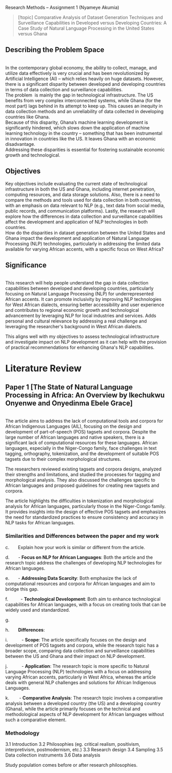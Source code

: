 Research Methods – Assignment 1 (Nyameye Akumia)

>[!topic]
>Comparative Analysis of Dataset Generation Techniques and Surveillance Capabilities in Developed versus Developing Countries: A Case Study of Natural Language Processing in the United States versus Ghana

## Describing the Problem Space
<br>In the contemporary global economy, the ability to collect, manage, and utilize data effectively is very crucial and has been revolutionized by Artificial Intelligence (AI) – which relies heavily on huge datasets. However, there is a significant disparity between developed and developing countries in terms of data collection and surveillance capabilities.
<br>The problem  is mainly the gap in technological infrastructure. The US benefits from very complex interconnected systems, while Ghana (for the most part) lags behind in its attempt to keep up. This causes an inequity in data collection methods and an unreliability of data collected in developing countries like Ghana.
<br>Because of this disparity, Ghana’s machine learning development is significantly hindered, which slows down the application of machine learning technology in the country – something that has been instrumental in innovation in countries like the US. It leaves Ghana with an economic disadvantage.
<br>Addressing these disparities is essential for fostering sustainable economic growth and technological.
## Objectives

Key objectives include evaluating the current state of technological infrastructure in both the US and Ghana, including internet penetration, computing resources, and data storage solutions. Also, there is a need to compare the methods and tools used for data collection in both countries, with an emphasis on data relevant to NLP (e.g., text data from social media, public records, and communication platforms). Lastly, the research will explore how the differences in data collection and surveillance capabilities affect the development and application of NLP technologies in both countries.
<br>How do the disparities in dataset generation between the United States and Ghana impact the development and application of Natural Language Processing (NLP) technologies, particularly in addressing the limited data available for varying African accents, with a specific focus on West Africa?

## Significance
<br>This research will help people understand the gap in data collection capabilities between developed and developing countries, particularly focusing on Natural Language Processing (NLP) for underrepresented African accents. It can promote inclusivity by improving NLP technologies for West African dialects, ensuring better accessibility and user experience and contributes to regional economic growth and technological advancement by leveraging NLP for local industries and services. Adds personal and cultural relevance by addressing a real challenge and leveraging the researcher's background in West African dialects.

This aligns well with my objectives to assess technological infrastructure and investigate impact on NLP development as it can help with the provision of practical recommendations for enhancing Ghana's NLP capabilities.

# Literature Review
## Paper 1 \[The State of Natural Language Processing in Africa: An Overview by Ikechukwu Onyenwe and Onyedinma Ebele Grace]
<br>The article aims to address the lack of computational tools and corpora for African Indigenous Languages (AIL), focusing on the design and development of part-of-speech (POS) tagsets and corpora. Despite the large number of African languages and native speakers, there is a significant lack of computational resources for these languages. African languages, especially in the Niger-Congo family, face challenges in text tagging, orthography, tokenization, and the development of suitable POS tagsets due to their complex morphological structures.

The researchers reviewed existing tagsets and corpora designs, analyzed their strengths and limitations, and studied the processes for tagging and morphological analysis. They also discussed the challenges specific to African languages and proposed guidelines for creating new tagsets and corpora.

The article highlights the difficulties in tokenization and morphological analysis for African languages, particularly those in the Niger-Congo family. It provides insights into the design of effective POS tagsets and emphasizes the need for standardized practices to ensure consistency and accuracy in NLP tasks for African languages.

### Similarities and Differences between the paper and my work
c.       Explain how your work is similar or different from the article.

d.       - **Focus on NLP for African Languages**: Both the article and the research topic address the challenges of developing NLP technologies for African languages.

e.       - **Addressing Data Scarcity**: Both emphasize the lack of computational resources and corpora for African languages and aim to bridge this gap.

f.          - **Technological Development**: Both aim to enhance technological capabilities for African languages, with a focus on creating tools that can be widely used and standardized.

g.         

h.       **Differences**:

i.           - **Scope**: The article specifically focuses on the design and development of POS tagsets and corpora, while the research topic has a broader scope, comparing data collection and surveillance capabilities between the US and Ghana and their impact on NLP development.

j.           - **Application**: The research topic is more specific to Natural Language Processing (NLP) technologies with a focus on addressing varying African accents, particularly in West Africa, whereas the article deals with general NLP challenges and solutions for African Indigenous Languages.

k.        - **Comparative Analysis**: The research topic involves a comparative analysis between a developed country (the US) and a developing country (Ghana), while the article primarily focuses on the technical and methodological aspects of NLP development for African languages without such a comparative element.

### Methodology
3.1 Introduction
3.2 Philosophies (eg. critical realism, positivism, interpretivism, postmodernism, etc.)
3.3 Research design
3.4 Sampling
3.5 Data collection instruments
3.6 Data analysis

Study population comes before or after research philosophies.